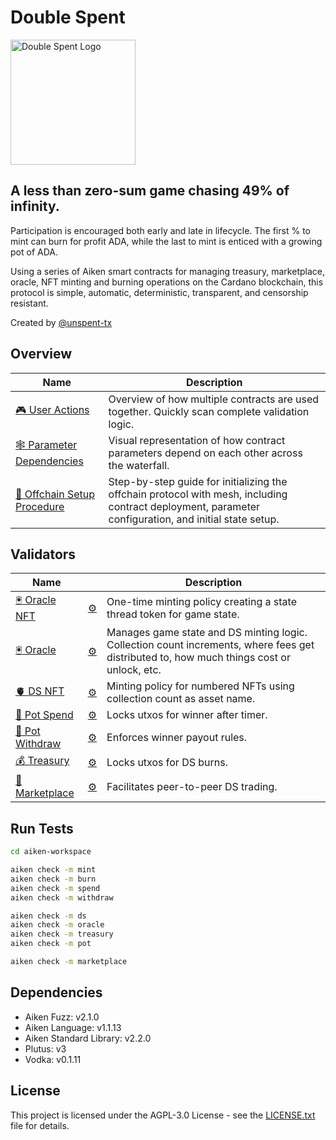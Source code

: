# Double Spent

<img src="https://www.unspenttx.com/logo.png" alt="Double Spent Logo" width="200"/>

## A less than zero-sum game chasing 49% of infinity.

Participation is encouraged both early and late in lifecycle. The first % to mint can burn for profit ADA, while the last to mint is enticed with a growing pot of ADA.

Using a series of Aiken smart contracts for managing treasury, marketplace, oracle, NFT minting and burning operations on the Cardano blockchain, this protocol is simple, automatic, deterministic, transparent, and censorship resistant.

Created by [@unspent-tx](https://github.com/unspent-tx)

## Overview

| Name                                                                                 | Description                                                                                                                                           |
| ------------------------------------------------------------------------------------ | ----------------------------------------------------------------------------------------------------------------------------------------------------- |
| [🎮 User Actions](aiken-workspace/documentation/user-actions.md)                     | Overview of how multiple contracts are used together. Quickly scan complete validation logic.                                                         |
| [🕸️ Parameter Dependencies](aiken-workspace/documentation/param-dependency-graph.md) | Visual representation of how contract parameters depend on each other across the waterfall.                                                           |
| [🔧 Offchain Setup Procedure](aiken-workspace/documentation/setup-procedure.md)      | Step-by-step guide for initializing the offchain protocol with mesh, including contract deployment, parameter configuration, and initial state setup. |

## Validators

| Name                                                         |                                                                      | Description                                                                                                                               |
| ------------------------------------------------------------ | -------------------------------------------------------------------- | ----------------------------------------------------------------------------------------------------------------------------------------- |
| [🖲️ Oracle NFT](aiken-workspace/validators/oracle_nft.ak)    | [⚙️ ](aiken-workspace/documentation/specification/1_oracle_nft.md)   | One-time minting policy creating a state thread token for game state.                                                                     |
| [🖲️ Oracle](aiken-workspace/validators/oracle.ak)            | [⚙️ ](aiken-workspace/documentation/specification/2_oracle.md)       | Manages game state and DS minting logic. Collection count increments, where fees get distributed to, how much things cost or unlock, etc. |
| [🫀 DS NFT](aiken-workspace/validators/ds_nft.ak)            | [⚙️ ](aiken-workspace/documentation/specification/3_ds_nft.md)       | Minting policy for numbered NFTs using collection count as asset name.                                                                    |
| [🪺 Pot Spend](aiken-workspace/validators/pot_spend.ak)       | [⚙️ ](aiken-workspace/documentation/specification/4_pot_spend.md)    | Locks utxos for winner after timer.                                                                                                       |
| [🪺 Pot Withdraw](aiken-workspace/validators/pot_withdraw.ak) | [⚙️ ](aiken-workspace/documentation/specification/5_pot_withdraw.md) | Enforces winner payout rules.                                                                                                             |
| [💰 Treasury](aiken-workspace/validators/treasury.ak)        | [⚙️ ](aiken-workspace/documentation/specification/6_treasury.md)     | Locks utxos for DS burns.                                                                                                                 |
| [🔀 Marketplace](aiken-workspace/validators/marketplace.ak)  | [⚙️ ](aiken-workspace/documentation/specification/7_marketplace.md)  | Facilitates peer-to-peer DS trading.                                                                                                      |

<!-- 🪺 🪤 🫀 🔀 -->

## Run Tests

```bash
cd aiken-workspace

aiken check -m mint
aiken check -m burn
aiken check -m spend
aiken check -m withdraw

aiken check -m ds
aiken check -m oracle
aiken check -m treasury
aiken check -m pot

aiken check -m marketplace
```

## Dependencies

- Aiken Fuzz: v2.1.0
- Aiken Language: v1.1.13
- Aiken Standard Library: v2.2.0
- Plutus: v3
- Vodka: v0.1.11

## License

This project is licensed under the AGPL-3.0 License - see the [LICENSE.txt](aiken-workspace/LICENSE.txt) file for details.
